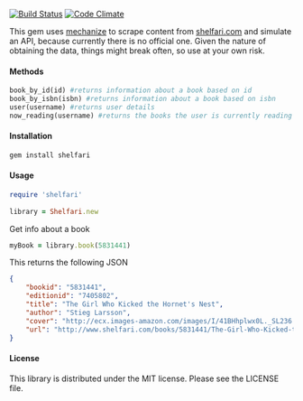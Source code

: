 [![Build Status](https://travis-ci.org/robertboloc/shelfari.png)](https://travis-ci.org/robertboloc/shelfari)
[![Code Climate](https://codeclimate.com/badge.png)](https://codeclimate.com/github/robertboloc/shelfari)

This gem uses [mechanize](https://github.com/tenderlove/mechanize) to scrape content from [shelfari.com](http://www.shelfari.com) and simulate an API, because currently there is no official one. Given the nature of obtaining the data, things might break often, so use at your own risk.

#### Methods
```ruby
book_by_id(id) #returns information about a book based on id
book_by_isbn(isbn) #returns information about a book based on isbn
user(username) #returns user details
now_reading(username) #returns the books the user is currently reading
```
#### Installation
```ruby
gem install shelfari
```
#### Usage
```ruby
require 'shelfari'
    
library = Shelfari.new
```
Get info about a book
```ruby
myBook = library.book(5831441)
```
This returns the following JSON
```json
{    
    "bookid": "5831441",
    "editionid": "7405802",
    "title": "The Girl Who Kicked the Hornet's Nest",
    "author": "Stieg Larsson",
    "cover": "http://ecx.images-amazon.com/images/I/41BHhplwx0L._SL236.jpg",
    "url": "http://www.shelfari.com/books/5831441/The-Girl-Who-Kicked-the-Hornets-Nest"
}
```

#### License

This library is distributed under the MIT license.  Please see the LICENSE file.
